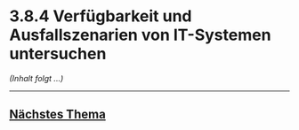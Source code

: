 # 3.8.4 Verfügbarkeit und Ausfallszenarien von IT-Systemen untersuchen

*(Inhalt folgt ...)*


---

## [Nächstes Thema](./3.8.5_Angriffsformen_und_Abwehrmassnahmen_erlaeutern.md)